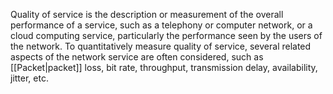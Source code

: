 
Quality of service is the description or measurement of the overall performance of a service, such as a telephony or computer network, or a cloud computing service, particularly the performance seen by the users of the network. To quantitatively measure quality of service, several related aspects of the network service are often considered, such as [[Packet|packet]] loss, bit rate, throughput, transmission delay, availability, jitter, etc.